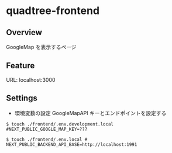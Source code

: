 # quadtree-frontend

## Overview

GoogleMap を表示するページ

## Feature

URL: localhost:3000

## Settings

-   環境変数の設定
    GoogleMapAPI キーとエンドポイントを設定する

```
$ touch ./frontend/.env.development.local #NEXT_PUBLIC_GOOGLE_MAP_KEY=???

$ touch ./frontend/.env.local # NEXT_PUBLIC_BACKEND_API_BASE=http://localhost:1991
```
